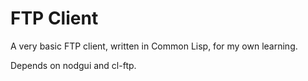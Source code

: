# FTP Client

 A very basic FTP client, written in Common Lisp, for my own learning.
 
 Depends on nodgui and cl-ftp.
